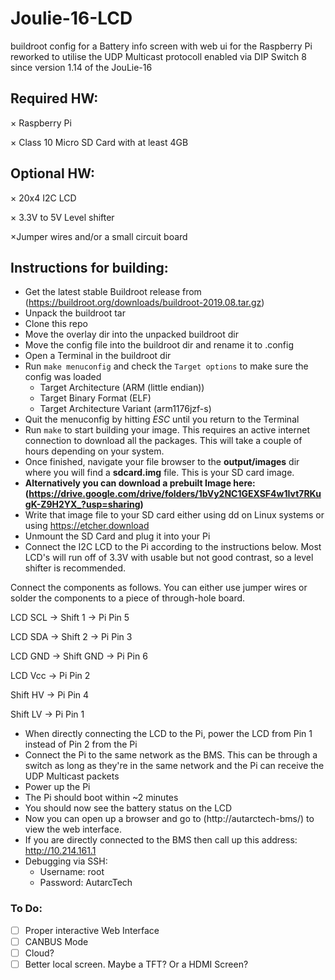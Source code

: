 # Joulie-16-LCD
buildroot config for a Battery info screen with web ui for the Raspberry Pi
reworked to utilise the UDP Multicast protocoll enabled via DIP Switch 8 since version 1.14 of the JouLie-16 

## Required HW:

× Raspberry Pi

× Class 10 Micro SD Card with at least 4GB

## Optional HW:

× 20x4 I2C LCD

× 3.3V to 5V Level shifter

×Jumper wires and/or a small circuit board


## Instructions for building:

* Get the latest stable Buildroot release from (https://buildroot.org/downloads/buildroot-2019.08.tar.gz)
* Unpack the buildroot tar
* Clone this repo
* Move the overlay dir into the unpacked buildroot dir
* Move the config file into the buildroot dir and rename it to .config
* Open a Terminal in the buildroot dir
* Run `make menuconfig` and check the `Target options` to make sure the config was loaded
  - Target Architecture (ARM (little endian))
  - Target Binary Format (ELF)
  - Target Architecture Variant (arm1176jzf-s)
* Quit the menuconfig by hitting *ESC* until you return to the Terminal
* Run `make` to start building your image. This requires an active internet connection to download all the packages. This will take a couple of hours depending on your system.
* Once finished, navigate your file browser to the **output/images** dir where you will find a **sdcard.img** file. This is your SD card image.
* **Alternatively you can download a prebuilt Image here: (https://drive.google.com/drive/folders/1bVy2NC1GEXSF4w1Ivt7RKugK-Z9H2YX_?usp=sharing)**
* Write that image file to your SD card either using dd on Linux systems or using https://etcher.download
* Unmount the SD Card and plug it into your Pi
* Connect the I2C LCD to the Pi according to the instructions below. Most LCD's will run off of 3.3V with usable but not good contrast, so a level shifter is recommended.

Connect the components as follows. You can either use jumper wires or solder the components to a piece of through-hole board.

LCD SCL → Shift 1 → Pi Pin 5

LCD SDA → Shift 2 → Pi Pin 3

LCD GND → Shift GND → Pi Pin 6

LCD Vcc → Pi Pin 2

Shift HV → Pi Pin 4

Shift LV → Pi Pin 1

* When directly connecting the LCD to the Pi, power the LCD from Pin 1 instead of Pin 2 from the Pi
* Connect the Pi to the same network as the BMS. This can be through a switch as long as they're in the same network and the Pi can receive the UDP Multicast packets
* Power up the Pi
* The Pi should boot within ~2 minutes
* You should now see the battery status on the LCD
* Now you can open up a browser and go to (http://autarctech-bms/) to view the web interface.
* If you are directly connected to the BMS then call up this address: http://10.214.161.1
* Debugging via SSH:
  - Username: root
  - Password: AutarcTech

### To Do:
- [ ] Proper interactive Web Interface
- [ ] CANBUS Mode
- [ ] Cloud?
- [ ] Better local screen. Maybe a TFT? Or a HDMI Screen?
